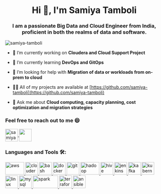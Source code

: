 <h1 align="center">Hi 👋, I'm Samiya Tamboli</h1>
<h3 align="center">I am a passionate Big Data and Cloud Engineer from India, proficient in both the realms of data and software.</h3>

<p align="left"> <img src="https://komarev.com/ghpvc/?username=samiya-tamboli&label=Profile%20views&color=0e75b6&style=flat" alt="samiya-tamboli" /> </p>

- 🔭 I’m currently working on **Cloudera and Cloud Support Project**

- 🌱 I’m currently learning **DevOps and GitOps**

- 🤝 I’m looking for help with **Migration of data or workloads from on-prem to cloud**

- 👨‍💻 All of my projects are available at [https://github.com/samiya-tamboli](https://github.com/samiya-tamboli)

- 💬 Ask me about **Cloud computing, capacity planning, cost optimization and migration strategies**

<h3 align="left">Feel free to reach out to me 😄</h3>
<p align="left">
  <a href="https://linkedin.com/in/samiya-tamboli" target="blank">
    <img align="center" src="https://cdn.iconscout.com/icon/free/png-256/free-linkedin-208-916919.png" alt="samiya-tamboli" height="40" width="40" />
  </a>
  <a href="mailto:samiyatamboli01@gmail.com">
    <img align="center" src="https://www.freepnglogos.com/uploads/logo-gmail-png/logo-gmail-png-gmail-icon-download-png-and-vector-1.png" height="40" width="40" />
  </a>
</p>

<h3 align="left">Languages and Tools 🛠️:</h3>
<p align="left">
  <a href="https://aws.amazon.com" target="_blank" rel="noreferrer">
    <img src="https://www.pngkey.com/png/full/142-1424083_scale-your-tech-startup-using-amazon-web-services.png" alt="aws" width="60" height="40"/>
  </a>
  </a>
    <a href="https://www.cloudera.com/" target="_blank" rel="noreferrer">
    <img src="https://www.appengine.ai/uploads/images/profile/logo/Cloudera-AI.png" alt="cloudera" width="40" height="40"/>
  </a>
  <a href="https://www.gnu.org/software/bash/" target="_blank" rel="noreferrer">
    <img src="https://upload.wikimedia.org/wikipedia/commons/thumb/2/20/Bash_Logo_black_and_white_icon_only.svg/1792px-Bash_Logo_black_and_white_icon_only.svg.png" alt="bash" width="40" height="40"/>
  </a>
  <a href="https://www.docker.com/" target="_blank" rel="noreferrer">
    <img src="https://www.vhv.rs/dpng/d/417-4177618_docker-logo-png-transparent-png.png" alt="docker" width="40" height="40"/>
  </a>
  <a href="https://git-scm.com/" target="_blank" rel="noreferrer">
    <img src="https://cdn.iconscout.com/icon/free/png-256/free-git-225996.png?f=webp" alt="git" width="40" height="40"/>
  </a>
  <a href="https://hadoop.apache.org/" target="_blank" rel="noreferrer">
    <img src="https://mentorkonnect.com/assets/uploads/tech-logos/hadoop.png" alt="hadoop" width="60" height="40"/>
  </a>
  <a href="https://hive.apache.org/" target="_blank" rel="noreferrer">
    <img src="https://upload.wikimedia.org/wikipedia/commons/thumb/b/bb/Apache_Hive_logo.svg/1138px-Apache_Hive_logo.svg.png" alt="hive" width="40" height="40"/>
  </a>
  <a href="https://www.jenkins.io" target="_blank" rel="noreferrer">
    <img src="https://www.exakat.io/wp-content/uploads/2019/09/logo-jenkins.png" alt="jenkins" width="40" height="40"/>
  </a>
  <a href="https://kafka.apache.org/" target="_blank" rel="noreferrer">
    <img src="https://upload.wikimedia.org/wikipedia/commons/thumb/0/0a/Apache_kafka-icon.svg/1200px-Apache_kafka-icon.svg.png" alt="kafka" width="40" height="40"/>
  </a>
  <a href="https://kubernetes.io" target="_blank" rel="noreferrer">
    <img src="https://upload.wikimedia.org/wikipedia/commons/thumb/3/39/Kubernetes_logo_without_workmark.svg/1055px-Kubernetes_logo_without_workmark.svg.png" alt="kubernetes" width="40" height="40"/>
  </a>
  <a href="https://www.linux.org/" target="_blank" rel="noreferrer">
    <img src="https://pngimg.com/uploads/linux/linux_PNG12.png" alt="linux" width="40" height="40"/>
  </a>
  <a href="https://www.mysql.com/" target="_blank" rel="noreferrer">
    <img src="https://cdn.iconscout.com/icon/free/png-256/free-mysql-3628940-3030165.png" alt="mysql" width="40" height="40"/>
  </a>
    <a href="https://spark.apache.org/" target="_blank" rel="noreferrer">
    <img src="https://upload.wikimedia.org/wikipedia/commons/thumb/f/f3/Apache_Spark_logo.svg/1200px-Apache_Spark_logo.svg.png" alt="spark" width="80" height="40"/>
  </a>
    <a href="https://www.terraform.io/" target="_blank" rel="noreferrer">
    <img src="https://static-00.iconduck.com/assets.00/terraform-color-icon-1797x2048-28ny6a46.png" alt="terraform" width="40" height="40"/>
  </a>
    <a href="https://www.ansible.com/" target="_blank" rel="noreferrer">
    <img src="https://cdn.icon-icons.com/icons2/2389/PNG/512/ansible_logo_icon_145495.png" alt="ansible" width="40" height="40"/>
  </a>
</p>
